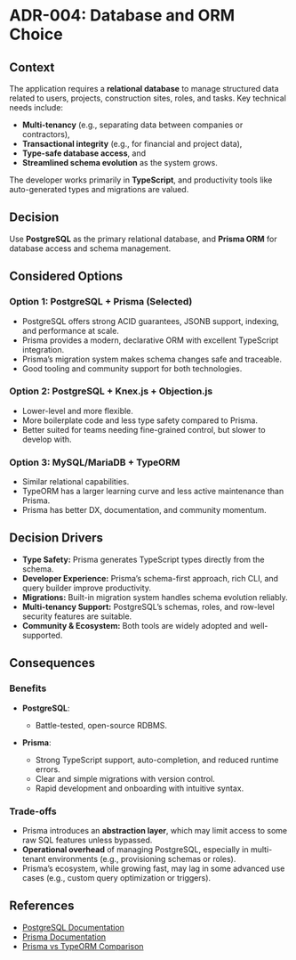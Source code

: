 # ADR-004: Database and ORM Choice

## Context

The application requires a **relational database** to manage structured data related to users, projects, construction sites, roles, and tasks. Key technical needs include:

* **Multi-tenancy** (e.g., separating data between companies or contractors),
* **Transactional integrity** (e.g., for financial and project data),
* **Type-safe database access**, and
* **Streamlined schema evolution** as the system grows.

The developer  works primarily in **TypeScript**, and productivity tools like auto-generated types and migrations are valued.

## Decision

Use **PostgreSQL** as the primary relational database, and **Prisma ORM** for database access and schema management.

## Considered Options

### Option 1: PostgreSQL + Prisma (Selected)

* PostgreSQL offers strong ACID guarantees, JSONB support, indexing, and performance at scale.
* Prisma provides a modern, declarative ORM with excellent TypeScript integration.
* Prisma’s migration system makes schema changes safe and traceable.
* Good tooling and community support for both technologies.

### Option 2: PostgreSQL + Knex.js + Objection.js

* Lower-level and more flexible.
* More boilerplate code and less type safety compared to Prisma.
* Better suited for teams needing fine-grained control, but slower to develop with.

### Option 3: MySQL/MariaDB + TypeORM

* Similar relational capabilities.
* TypeORM has a larger learning curve and less active maintenance than Prisma.
* Prisma has better DX, documentation, and community momentum.

## Decision Drivers

* **Type Safety:** Prisma generates TypeScript types directly from the schema.
* **Developer Experience:** Prisma’s schema-first approach, rich CLI, and query builder improve productivity.
* **Migrations:** Built-in migration system handles schema evolution reliably.
* **Multi-tenancy Support:** PostgreSQL’s schemas, roles, and row-level security features are suitable.
* **Community & Ecosystem:** Both tools are widely adopted and well-supported.

## Consequences

### Benefits

* **PostgreSQL**:

  * Battle-tested, open-source RDBMS.
* **Prisma**:

  * Strong TypeScript support, auto-completion, and reduced runtime errors.
  * Clear and simple migrations with version control.
  * Rapid development and onboarding with intuitive syntax.

### Trade-offs

* Prisma introduces an **abstraction layer**, which may limit access to some raw SQL features unless bypassed.
* **Operational overhead** of managing PostgreSQL, especially in multi-tenant environments (e.g., provisioning schemas or roles).
* Prisma’s ecosystem, while growing fast, may lag in some advanced use cases (e.g., custom query optimization or triggers).

## References

* [PostgreSQL Documentation](https://www.postgresql.org/docs/)
* [Prisma Documentation](https://www.prisma.io/docs/)
* [Prisma vs TypeORM Comparison](https://www.prisma.io/docs/orm/more/comparisons/prisma-and-typeorm)
